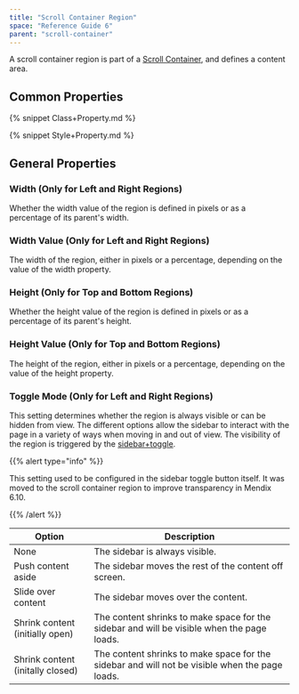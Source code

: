 ```yaml
---
title: "Scroll Container Region"
space: "Reference Guide 6"
parent: "scroll-container"
---
```


A scroll container region is part of a [Scroll Container](scroll-container), and defines a content area.

## Common Properties

{% snippet Class+Property.md %}

{% snippet Style+Property.md %}

## General Properties

### Width (Only for Left and Right Regions)

Whether the width value of the region is defined in pixels or as a percentage of its parent's width.

### Width Value (Only for Left and Right Regions)

The width of the region, either in pixels or a percentage, depending on the value of the width property.

### Height (Only for Top and Bottom Regions)

Whether the height value of the region is defined in pixels or as a percentage of its parent's height.

### Height Value (Only for Top and Bottom Regions)

The height of the region, either in pixels or a percentage, depending on the value of the height property.

### Toggle Mode (Only for Left and Right Regions)

This setting determines whether the region is always visible or can be hidden from view. The different options allow the sidebar to interact with the page in a variety of ways when moving in and out of view. The visibility of the region is triggered by the [sidebar+toggle](sidebar-toggle-button).

{{% alert type="info" %}}

This setting used to be configured in the sidebar toggle button itself. It was moved to the scroll container region to improve transparency in Mendix 6.10.

{{% /alert %}}

Option | Description
--- | ---
None | The sidebar is always visible. 
Push content aside | The sidebar moves the rest of the content off screen.
Slide over content | The sidebar moves over the content.
Shrink content (initially open) | The content shrinks to make space for the sidebar and will be visible when the page loads. 
Shrink content (initally closed) | The content shrinks to make space for the sidebar and will not be visible when the page loads.